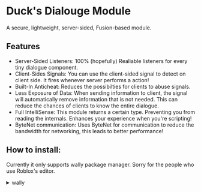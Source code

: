 # Duck's Dialouge Module
A secure, lightweight, server-sided, Fusion-based module.
## Features
* Server-Sided Listeners: 100% (hopefully) Realiable listeners for every tiny dialogue component.
* Client-Sides Signals: You can use the client-sided signal to detect on client side. It fires whenever server performs a action!
* Built-In Anticheat: Reduces the possibilties for clients to abuse signals.
* Less Exposure of Data: When sending information to client, the signal will automatically remove information that is not needed. This can reduce the chances of clients to know the entire dialogue.
* Full IntelliSense: This module returns a certain type. Preventing you from reading the internals. Enhances your experience when you're scripting!
* ByteNet communication: Uses ByteNet for communication to reduce the bandwidth for networking, this leads to better performance!
## How to install:
Currently it only supports wally package manager. Sorry for the people who use Roblox's editor.
<details>
<summary> wally </summary>
```toml
Dialogue = "normalduck/dialogue@1.0.1"
Fusion = "elttob/fusion@0.2.0"
ByteNet = "ffrostflame/bytenet@0.4.5"
TableUtil = "sleitnick/table-util@1.2.1"
Promise = "evaera/promise@4.0.0"
LemonSignal = "data-oriented-house/lemonsignal@1.10.0"
```
</details>